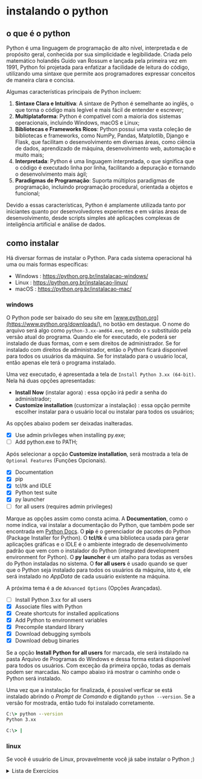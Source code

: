# instalando o python

## o que é o python

Python é uma linguagem de programação de alto nível, interpretada e de propósito geral, conhecida por sua simplicidade e legibilidade. Criada pelo matemático holandês Guido van Rossum e lançada pela primeira vez em 1991, Python foi projetada para enfatizar a facilidade de leitura do código, utilizando uma sintaxe que permite aos programadores expressar conceitos de maneira clara e concisa.

Algumas características principais de Python incluem:

1. **Sintaxe Clara e Intuitiva**: A sintaxe de Python é semelhante ao inglês, o que torna o código mais legível e mais fácil de entender e escrever;
2. **Multiplataforma**: Python é compatível com a maioria dos sistemas operacionais, incluindo Windows, macOS e Linux;
3. **Bibliotecas e Frameworks Ricos**: Python possui uma vasta coleção de bibliotecas e frameworks, como NumPy, Pandas, Matplotlib, Django e Flask, que facilitam o desenvolvimento em diversas áreas, como ciência de dados, aprendizado de máquina, desenvolvimento web, automação e muito mais;
4. **Interpretada**: Python é uma linguagem interpretada, o que significa que o código é executado linha por linha, facilitando a depuração e tornando o desenvolvimento mais ágil;
5. **Paradigmas de Programação**: Suporta múltiplos paradigmas de programação, incluindo programação procedural, orientada a objetos e funcional;

Devido a essas características, Python é amplamente utilizada tanto por iniciantes quanto por desenvolvedores experientes e em várias áreas de desenvolvimento, desde scripts simples até aplicações complexas de inteligência artificial e análise de dados.

## como instalar

Há diversar formas de instalar o Python. Para cada sistema operacional há uma ou mais formas específicas:

- Windows : https://python.org.br/instalacao-windows/
- Linux : https://python.org.br/instalacao-linux/
- macOS : https://python.org.br/instalacao-mac/

### windows
O Python pode ser baixado do seu site em [www.python.org](https://www.python.org/downloads/), no botão em destaque. O nome do arquivo será algo como `python-3.xx-amd64.exe`, sendo o `x` substituído pela versão atual do programa. Quando ele for executado, ele poderá ser instalado de duas formas, com e sem direitos de administrador. Se for instalado com direitos de administrador, então o Python ficará disponível para todos os usuários da máquina. Se for instalado para o usuário local, então apenas ele terá o programa instalado.

Uma vez executado, é apresentada a tela de `Install Python 3.xx (64-bit)`. Nela há duas opções apresentadas:
- **Install Now** (instalar agora) : essa opção irá pedir a senha do administrador;
- **Customize installation** (customizar a instalação) : essa opção permite escolher instalar para o usuário local ou instalar para todos os usuários;

As opções abaixo podem ser deixadas inalteradas.
- [x] Use admin privileges when installing py.exe;
- [ ] Add python.exe to PATH;

Após selecionar a opção **Customize installation**, será mostrada a tela de `Optional Features` (Funções Opcionais).

- [x] Documentation
- [x] pip
- [x] tcl/tk and IDLE
- [x] Python test suite
- [x] py launcher
- [ ] for all users (requires admin privileges)

Marque as opções assim como consta acima. A **Documentation**, como o nome indica, vai instalar a documentação do Python, que também pode ser encontrada em [Python Docs](https://docs.python.org/3/). O **pip** é o gerenciador de pacotes do Python (Package Installer for Python). O **tcl/tk** é uma biblioteca usada para gerar aplicações gráficas e o IDLE é o ambiente integrado de desenvolvimento padrão que vem com o instalador do Python (integrated development environment for Python). O **py launcher** é um atalho para todas as versões do Python instaladas no sistema. O **for all users** é usado quando se quer que o Python seja instalado para todos os usuários da máquina, isto é, ele será instalado no *AppData* de cada usuário existente na máquina.

A próxima tema é a de `Advanced Options` (Opções Avançadas).

- [ ] Install Python 3.xx for all users
- [x] Associate files with Python
- [x] Create shortcuts for installed applications
- [x] Add Python to environment variables
- [x] Precompile standard library
- [x] Download debugging symbols
- [x] Download debug binaries

Se a opção **Install Python for all users** for marcada, ele será instalado na pasta Arquivo de Programas do Windows e dessa forma estará disponível para todos os usuários. Com exceção da primeira opção, todas as demais podem ser marcadas. No campo abaixo irá mostrar o caminho onde o Python será instalado.

Uma vez que a instalação for finalizada, é possível verficar se está instalado abrindo o *Prompt de Comando* e digitando `python --version`. Se a versão for mostrada, então tudo foi instalado corretamente.
```cmd
C:\> python --version
Python 3.xx

C:\> |
```

### linux

Se você é usuário de Linux, provavelmente você já sabe instalar o Python ;)

<details>
  <summary>Lista de Exercícios</summary>

1. Instale o Python 3.6:
    1. Baixe e instale o Python 3.6 na sua máquina.
    1. Verifique a instalação rodando python3.6 --version.
1. Instale o Python 3.7:
    1. Baixe e instale o Python 3.7 na sua máquina.
    1. Verifique a instalação rodando python3.7 --version.
1. Remova o Python 3.6:
    1. Desinstale o Python 3.6 do seu sistema.
    1. Verifique a remoção rodando python3.6 --version e confirmando que a versão não está mais disponível.
1. Instale o Python 3.8:
    1. Baixe e instale o Python 3.8 na sua máquina.
    1. Verifique a instalação rodando python3.8 --version.
1. Remova o Python 3.7:
    1. Desinstale o Python 3.7 do seu sistema.
    1. Verifique a remoção rodando python3.7 --version e confirmando que a versão não está mais disponível.
1. Instale o Python 3.9:
    1. Baixe e instale o Python 3.9 na sua máquina.
    1. Verifique a instalação rodando python3.9 --version.
1. Remova o Python 3.8:
    1. Desinstale o Python 3.8 do seu sistema.
    1. Verifique a remoção rodando python3.8 --version e confirmando que a versão não está mais disponível.
1. Instale o Python 3.10:
    1. Baixe e instale o Python 3.10 na sua máquina.
    1. Verifique a instalação rodando python3.10 --version.
1. Instale o Python 3.11:
    1. Baixe e instale o Python 3.11 na sua máquina.
    1. Verifique a instalação rodando python3.11 --version.
1. Remova o Python 3.9:
    1. Desinstale o Python 3.9 do seu sistema.
    1. Verifique a remoção rodando python3.9 --version e confirmando que a versão não está mais disponível.
1. Instale o Python 3.6 e o Python 3.10 simultaneamente:
    1. Baixe e instale o Python 3.6 e o Python 3.10 na sua máquina.
    1. Verifique a instalação rodando python3.6 --version e python3.10 --version.
1. Remova o Python 3.6:
    1. Desinstale o Python 3.6 do seu sistema.
    1. Verifique a remoção rodando python3.6 --version e confirmando que a versão não está mais disponível.
1. Instale o Python 3.7 e o Python 3.11 simultaneamente:
    1. Baixe e instale o Python 3.7 e o Python 3.11 na sua máquina.
    1. Verifique a instalação rodando python3.7 --version e python3.11 --version.
1. Remova o Python 3.10:
    1. Desinstale o Python 3.10 do seu sistema.
    1. Verifique a remoção rodando python3.10 --version e confirmando que a versão não está mais disponível.
1. Instale o Python 3.8 e o Python 3.7 simultaneamente:
    1. Baixe e instale o Python 3.8 e o Python 3.7 na sua máquina.
    1. Verifique a instalação rodando python3.8 --version e python3.7 --version.
1. Remova o Python 3.11:
    1. Desinstale o Python 3.11 do seu sistema.
    1. Verifique a remoção rodando python3.11 --version e confirmando que a versão não está mais disponível.
1. Instale o Python 3.9 e o Python 3.8 simultaneamente:
    1. Baixe e instale o Python 3.9 e o Python 3.8 na sua máquina.
    1. Verifique a instalação rodando python3.9 --version e python3.8 --version.
1. Remova o Python 3.7:
    1. Desinstale o Python 3.7 do seu sistema.
    1. Verifique a remoção rodando python3.7 --version e confirmando que a versão não está mais disponível.
1. Remova o Python 3.8:
    1. Desinstale o Python 3.8 do seu sistema.
    1. Verifique a remoção rodando python3.8 --version e confirmando que a versão não está mais disponível.
1. Instale a última versão do Python (atual):
    1. Baixe e instale a última versão do Python 3 disponível.
    1. Verifique a instalação rodando python3 --version.
    1. Confirme que é a única versão instalada no sistema.

</details>

